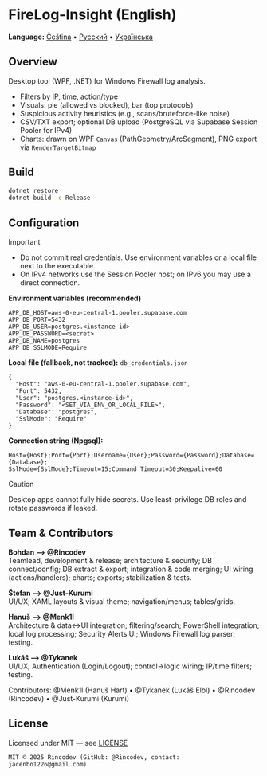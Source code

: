# FireLog-Insight (English)

**Language:** [Čeština](../cs/index.md) • [Русский](../ru/index.md) • [Українська](../ua/index.md)

## Overview
Desktop tool (WPF, .NET) for Windows Firewall log analysis.
- Filters by IP, time, action/type
- Visuals: pie (allowed vs blocked), bar (top protocols)
- Suspicious activity heuristics (e.g., scans/bruteforce-like noise)
- CSV/TXT export; optional DB upload (PostgreSQL via Supabase Session Pooler for IPv4)
- Charts: drawn on WPF `Canvas` (PathGeometry/ArcSegment), PNG export via `RenderTargetBitmap`

## Build
```bash
dotnet restore
dotnet build -c Release
```

## Configuration
> [!IMPORTANT]
> - Do not commit real credentials. Use environment variables or a local file next to the executable.  
> - On IPv4 networks use the Session Pooler host; on IPv6 you may use a direct connection.

**Environment variables (recommended)**
```
APP_DB_HOST=aws-0-eu-central-1.pooler.supabase.com
APP_DB_PORT=5432
APP_DB_USER=postgres.<instance-id>
APP_DB_PASSWORD=<secret>
APP_DB_NAME=postgres
APP_DB_SSLMODE=Require
```

**Local file (fallback, not tracked):** `db_credentials.json`
```
{
  "Host": "aws-0-eu-central-1.pooler.supabase.com",
  "Port": 5432,
  "User": "postgres.<instance-id>",
  "Password": "<SET_VIA_ENV_OR_LOCAL_FILE>",
  "Database": "postgres",
  "SslMode": "Require"
}
```

**Connection string (Npgsql):**
```
Host={Host};Port={Port};Username={User};Password={Password};Database={Database};
SslMode={SslMode};Timeout=15;Command Timeout=30;Keepalive=60
```

> [!CAUTION]
> Desktop apps cannot fully hide secrets. Use least-privilege DB roles and rotate passwords if leaked.

## Team & Contributors
**Bohdan ——> @Rincodev**  
Teamlead, development & release; architecture & security; DB connect/config; DB extract & export; integration & code merging; UI wiring (actions/handlers); charts; exports; stabilization & tests.

**Štefan ——> @Just-Kurumi**  
UI/UX; XAML layouts & visual theme; navigation/menus; tables/grids.

**Hanuš ——> @Menk1l**  
Architecture & data↔UI integration; filtering/search; PowerShell integration; local log processing; Security Alerts UI; Windows Firewall log parser; testing.

**Lukáš ——> @Tykanek**  
UI/UX; Authentication (Login/Logout); control→logic wiring; IP/time filters; testing.

Contributors: @Menk1l (Hanuš Hart) • @Tykanek (Lukáš Elbl) • @Rincodev (Rincodev) • @Just-Kurumi (Kurumi)

## License
Licensed under MIT — see [LICENSE](../../LICENSE)
```
MIT © 2025 Rincodev (GitHub: @Rincodev, contact: jacenbo1226@gmail.com)
```
